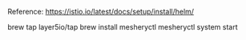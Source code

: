 Reference: https://istio.io/latest/docs/setup/install/helm/

brew tap layer5io/tap
brew install mesheryctl
mesheryctl system start